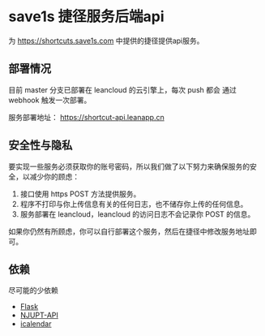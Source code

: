 # save1s 捷径服务后端api
为 https://shortcuts.save1s.com 中提供的捷径提供api服务。

## 部署情况
目前 master 分支已部署在 leancloud 的云引擎上，每次 push 都会 通过 webhook 触发一次部署。 

服务部署地址： https://shortcut-api.leanapp.cn

## 安全性与隐私
要实现一些服务必须获取你的账号密码，所以我们做了以下努力来确保服务的安全，以减少你的顾虑：

1. 接口使用 https POST 方法提供服务。
2. 程序不打印与你上传信息有关的任何日志，也不储存你上传的任何信息。
3. 服务部署在 leancloud，leancloud 的访问日志不会记录你 POST 的信息。

如果你仍然有所顾虑，你可以自行部署这个服务，然后在捷径中修改服务地址即可。


## 依赖
尽可能的少依赖
- [Flask](http://flask.pocoo.org/)
- [NJUPT-API](https://github.com/gaoliang/NJUPT-API)
- [icalendar](https://github.com/collective/icalendar])